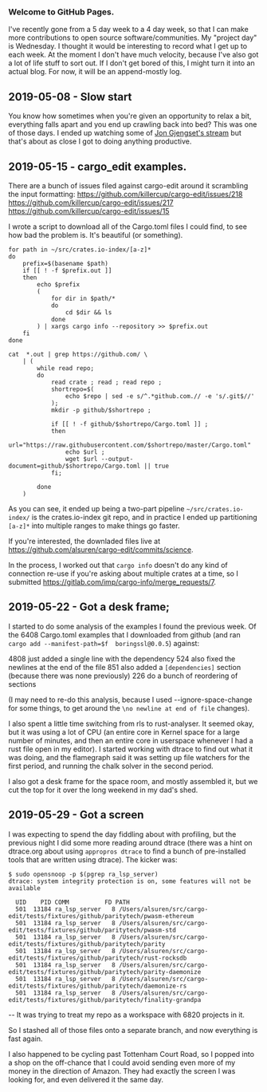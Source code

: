 ### Welcome to GitHub Pages.

I've recently gone from a 5 day week to a 4 day week, so that I can make more contributions to open source software/communities. My "project day" is Wednesday. I thought it would be interesting to record what I get up to each week. At the moment I don't have much velocity, because I've also got a lot of life stuff to sort out. If I don't get bored of this, I might turn it into an actual blog. For now, it will be an append-mostly log.

## 2019-05-08 - Slow start

You know how sometimes when you're given an opportunity to relax a bit, everything falls apart and you end up crawling back into bed? This was one of those days. I ended up watching some of [Jon Gjengset's stream](https://www.youtube.com/channel/UC_iD0xppBwwsrM9DegC5cQQ) but that's about as close I got to doing anything productive.

## 2019-05-15 - cargo_edit examples.

There are a bunch of issues filed against cargo-edit around it scrambling the input formatting:
https://github.com/killercup/cargo-edit/issues/218 https://github.com/killercup/cargo-edit/issues/217 https://github.com/killercup/cargo-edit/issues/15

I wrote a script to download all of the Cargo.toml files I could find, to see how bad the problem is. It's beautiful (or something).

```
for path in ~/src/crates.io-index/[a-z]*
do
    prefix=$(basename $path)
    if [[ ! -f $prefix.out ]]
    then
        echo $prefix
        (
            for dir in $path/*
            do
                cd $dir && ls
            done
        ) | xargs cargo info --repository >> $prefix.out
    fi
done
```

```
cat  *.out | grep https://github.com/ \
    | (
        while read repo;
        do
            read crate ; read ; read repo ;
            shortrepo=$(
                echo $repo | sed -e s/^.*github.com.// -e 's/.git$//'
            );
            mkdir -p github/$shortrepo ;

            if [[ ! -f github/$shortrepo/Cargo.toml ]] ;
            then
                url="https://raw.githubusercontent.com/$shortrepo/master/Cargo.toml"
                echo $url ;
                wget $url --output-document=github/$shortrepo/Cargo.toml || true
            fi;

        done
    )
```

As you can see, it ended up being a two-part pipeline `~/src/crates.io-index/` is the crates.io-index git repo, and in practice I ended up partitioning `[a-z]*` into multiple ranges to make things go faster.

If you're interested, the downladed files live at https://github.com/alsuren/cargo-edit/commits/science.

In the process, I worked out that `cargo info` doesn't do any kind of connection re-use if you're asking about multiple crates at a time, so I submitted https://gitlab.com/imp/cargo-info/merge_requests/7.

## 2019-05-22 - Got a desk frame;

I started to do some analysis of the examples I found the previous week.
Of the 6408 Cargo.toml examples that I downloaded from github (and ran `cargo add --manifest-path=$f  boringssl@0.0.5`) against:

4808 just added a single line with the dependency
524 also fixed the newlines at the end of the file
851 also added a `[dependencies]` section (because there was none previously)
226 do a bunch of reordering of sections

(I may need to re-do this analysis, because I used --ignore-space-change for some things, to get around the `\no newline at end of file` changes).

I also spent a little time switching from rls to rust-analyser. It seemed okay, but it was using a lot of CPU (an entire core in Kernel space for a large number of minutes, and then an entire core in userspace whenever I had a rust file open in my editor). I started working with dtrace to find out what it was doing, and the flamegraph said it was setting up file watchers for the first period, and running the chalk solver in the second period.

I also got a desk frame for the space room, and mostly assembled it, but we cut the top for it over the long weekend in my dad's shed.

## 2019-05-29 - Got a screen

I was expecting to spend the day fiddling about with profiling, but the previous night I did some more reading around dtrace (there was a hint on dtrace.org about using `appropros dtrace` to find a bunch of pre-installed tools that are written using dtrace). The kicker was:
```
$ sudo opensnoop -p $(pgrep ra_lsp_server)
dtrace: system integrity protection is on, some features will not be available

  UID    PID COMM          FD PATH                 
  501  13184 ra_lsp_server   8 /Users/alsuren/src/cargo-edit/tests/fixtures/github/paritytech/pwasm-ethereum 
  501  13184 ra_lsp_server   8 /Users/alsuren/src/cargo-edit/tests/fixtures/github/paritytech/pwasm-std 
  501  13184 ra_lsp_server   8 /Users/alsuren/src/cargo-edit/tests/fixtures/github/paritytech/parity 
  501  13184 ra_lsp_server   8 /Users/alsuren/src/cargo-edit/tests/fixtures/github/paritytech/rust-rocksdb 
  501  13184 ra_lsp_server   8 /Users/alsuren/src/cargo-edit/tests/fixtures/github/paritytech/parity-daemonize 
  501  13184 ra_lsp_server   8 /Users/alsuren/src/cargo-edit/tests/fixtures/github/paritytech/daemonize-rs 
  501  13184 ra_lsp_server   8 /Users/alsuren/src/cargo-edit/tests/fixtures/github/paritytech/finality-grandpa
```
-- It was trying to treat my repo as a workspace with 6820 projects in it.

So I stashed all of those files onto a separate branch, and now everything is fast again.

I also happened to be cycling past Tottenham Court Road, so I popped into a shop on the off-chance that I could avoid sending even more of my money in the direction of Amazon. They had exactly the screen I was looking for, and even delivered it the same day.
